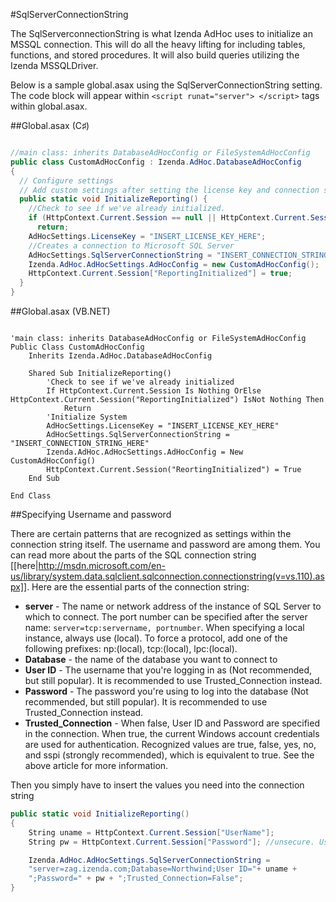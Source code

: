 #SqlServerConnectionString

The SqlServerconnectionString is what Izenda AdHoc uses to initialize an MSSQL connection. This will do all the heavy lifting for including tables, functions, and stored procedures. It will also build queries utilizing the Izenda MSSQLDriver. 

Below is a sample global.asax using the SqlServerConnectionString setting. The code block will appear within ``<script runat="server"> </script>`` tags within global.asax.

##Global.asax (C♯)
```c#

//main class: inherits DatabaseAdHocConfig or FileSystemAdHocConfig
public class CustomAdHocConfig : Izenda.AdHoc.DatabaseAdHocConfig
{
  // Configure settings
  // Add custom settings after setting the license key and connection string by overriding the ConfigureSettings() method
  public static void InitializeReporting() {
    //Check to see if we've already initialized.
    if (HttpContext.Current.Session == null || HttpContext.Current.Session["ReportingInitialized"] != null)
      return;
    AdHocSettings.LicenseKey = "INSERT_LICENSE_KEY_HERE";
    //Creates a connection to Microsoft SQL Server
    AdHocSettings.SqlServerConnectionString = "INSERT_CONNECTION_STRING_HERE";
    Izenda.AdHoc.AdHocSettings.AdHocConfig = new CustomAdHocConfig();
    HttpContext.Current.Session["ReportingInitialized"] = true;
  }
}
```

##Global.asax (VB.NET)

```visualbasic

'main class: inherits DatabaseAdHocConfig or FileSystemAdHocConfig
Public Class CustomAdHocConfig
    Inherits Izenda.AdHoc.DatabaseAdHocConfig

    Shared Sub InitializeReporting()
        'Check to see if we've already initialized
        If HttpContext.Current.Session Is Nothing OrElse HttpContext.Current.Session("ReportingInitialized") IsNot Nothing Then
            Return
        'Initialize System
        AdHocSettings.LicenseKey = "INSERT_LICENSE_KEY_HERE"
        AdHocSettings.SqlServerConnectionString = "INSERT_CONNECTION_STRING_HERE"
        Izenda.AdHoc.AdHocSettings.AdHocConfig = New CustomAdHocConfig()
        HttpContext.Current.Session("ReortingInitialized") = True
    End Sub

End Class
```

##Specifying Username and password

There are certain patterns that are recognized as settings within the connection string itself. The username and password are among them. You can read more about the parts of the SQL connection string [[here|http://msdn.microsoft.com/en-us/library/system.data.sqlclient.sqlconnection.connectionstring(v=vs.110).aspx]]. Here are the essential parts of the connection string:

* **server** - The name or network address of the instance of SQL Server to which to connect. The port number can be specified after the server name: ``server=tcp:servername, portnumber``. When specifying a local instance, always use (local). To force a protocol, add one of the following prefixes: np:(local), tcp:(local), lpc:(local).
* **Database** - the name of the database you want to connect to
* **User ID** - The username that you're logging in as (Not recommended, but still popular). It is recommended to use Trusted_Connection instead.
* **Password** - The password you're using to log into the database (Not recommended, but still popular). It is recommended to use Trusted_Connection instead.
* **Trusted_Connection** - When false, User ID and Password are specified in the connection. When true, the current Windows account credentials are used for authentication.
Recognized values are true, false, yes, no, and sspi (strongly recommended), which is equivalent to true. See the above article for more information.

Then you simply have to insert the values you need into the connection string

```csharp
public static void InitializeReporting()
{
    String uname = HttpContext.Current.Session["UserName"];
    String pw = HttpContext.Current.Session["Password"]; //unsecure. Use at your own risk. There are many great articles about how to handle usernames and passwords and perhaps your organization already uses one.

    Izenda.AdHoc.AdHocSettings.SqlServerConnectionString =
    "server=zag.izenda.com;Database=Northwind;User ID="+ uname +
    ";Password=" + pw + ";Trusted_Connection=False";
}